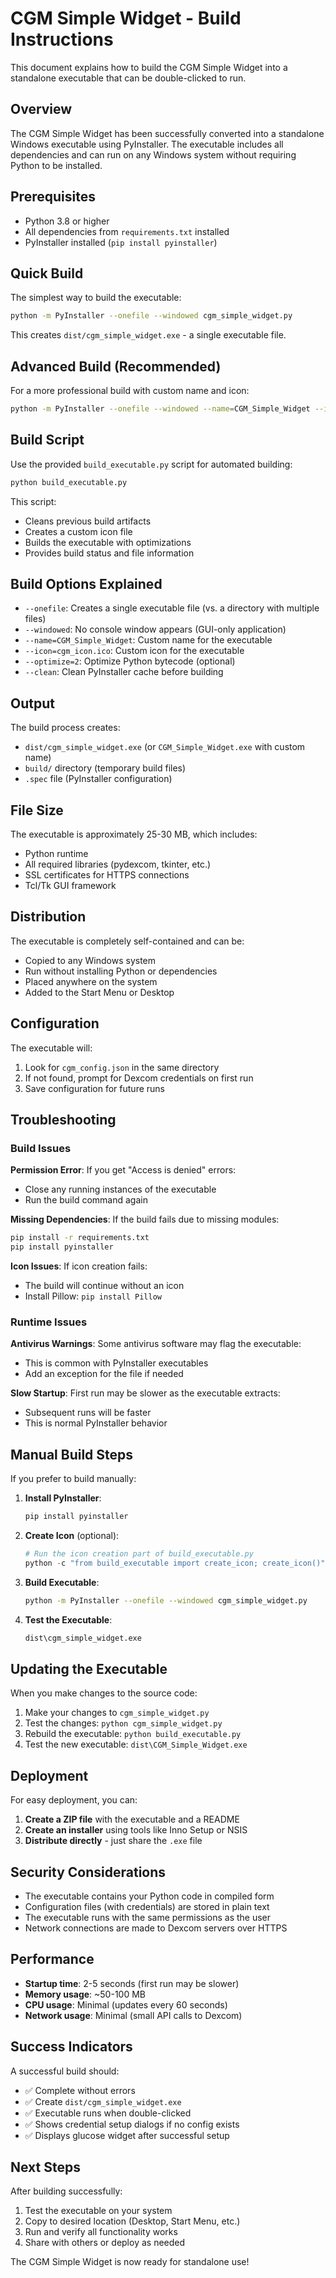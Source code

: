 # CGM Simple Widget - Build Instructions

This document explains how to build the CGM Simple Widget into a standalone executable that can be double-clicked to run.

## Overview

The CGM Simple Widget has been successfully converted into a standalone Windows executable using PyInstaller. The executable includes all dependencies and can run on any Windows system without requiring Python to be installed.

## Prerequisites

- Python 3.8 or higher
- All dependencies from `requirements.txt` installed
- PyInstaller installed (`pip install pyinstaller`)

## Quick Build

The simplest way to build the executable:

```bash
python -m PyInstaller --onefile --windowed cgm_simple_widget.py
```

This creates `dist/cgm_simple_widget.exe` - a single executable file.

## Advanced Build (Recommended)

For a more professional build with custom name and icon:

```bash
python -m PyInstaller --onefile --windowed --name=CGM_Simple_Widget --icon=cgm_icon.ico cgm_simple_widget.py
```

## Build Script

Use the provided `build_executable.py` script for automated building:

```bash
python build_executable.py
```

This script:
- Cleans previous build artifacts
- Creates a custom icon file
- Builds the executable with optimizations
- Provides build status and file information

## Build Options Explained

- `--onefile`: Creates a single executable file (vs. a directory with multiple files)
- `--windowed`: No console window appears (GUI-only application)
- `--name=CGM_Simple_Widget`: Custom name for the executable
- `--icon=cgm_icon.ico`: Custom icon for the executable
- `--optimize=2`: Optimize Python bytecode (optional)
- `--clean`: Clean PyInstaller cache before building

## Output

The build process creates:
- `dist/cgm_simple_widget.exe` (or `CGM_Simple_Widget.exe` with custom name)
- `build/` directory (temporary build files)
- `.spec` file (PyInstaller configuration)

## File Size

The executable is approximately 25-30 MB, which includes:
- Python runtime
- All required libraries (pydexcom, tkinter, etc.)
- SSL certificates for HTTPS connections
- Tcl/Tk GUI framework

## Distribution

The executable is completely self-contained and can be:
- Copied to any Windows system
- Run without installing Python or dependencies
- Placed anywhere on the system
- Added to the Start Menu or Desktop

## Configuration

The executable will:
1. Look for `cgm_config.json` in the same directory
2. If not found, prompt for Dexcom credentials on first run
3. Save configuration for future runs

## Troubleshooting

### Build Issues

**Permission Error**: If you get "Access is denied" errors:
- Close any running instances of the executable
- Run the build command again

**Missing Dependencies**: If the build fails due to missing modules:
```bash
pip install -r requirements.txt
pip install pyinstaller
```

**Icon Issues**: If icon creation fails:
- The build will continue without an icon
- Install Pillow: `pip install Pillow`

### Runtime Issues

**Antivirus Warnings**: Some antivirus software may flag the executable:
- This is common with PyInstaller executables
- Add an exception for the file if needed

**Slow Startup**: First run may be slower as the executable extracts:
- Subsequent runs will be faster
- This is normal PyInstaller behavior

## Manual Build Steps

If you prefer to build manually:

1. **Install PyInstaller**:
   ```bash
   pip install pyinstaller
   ```

2. **Create Icon** (optional):
   ```python
   # Run the icon creation part of build_executable.py
   python -c "from build_executable import create_icon; create_icon()"
   ```

3. **Build Executable**:
   ```bash
   python -m PyInstaller --onefile --windowed cgm_simple_widget.py
   ```

4. **Test the Executable**:
   ```bash
   dist\cgm_simple_widget.exe
   ```

## Updating the Executable

When you make changes to the source code:

1. Make your changes to `cgm_simple_widget.py`
2. Test the changes: `python cgm_simple_widget.py`
3. Rebuild the executable: `python build_executable.py`
4. Test the new executable: `dist\CGM_Simple_Widget.exe`

## Deployment

For easy deployment, you can:

1. **Create a ZIP file** with the executable and a README
2. **Create an installer** using tools like Inno Setup or NSIS
3. **Distribute directly** - just share the `.exe` file

## Security Considerations

- The executable contains your Python code in compiled form
- Configuration files (with credentials) are stored in plain text
- The executable runs with the same permissions as the user
- Network connections are made to Dexcom servers over HTTPS

## Performance

- **Startup time**: 2-5 seconds (first run may be slower)
- **Memory usage**: ~50-100 MB
- **CPU usage**: Minimal (updates every 60 seconds)
- **Network usage**: Minimal (small API calls to Dexcom)

## Success Indicators

A successful build should:
- ✅ Complete without errors
- ✅ Create `dist/cgm_simple_widget.exe`
- ✅ Executable runs when double-clicked
- ✅ Shows credential setup dialogs if no config exists
- ✅ Displays glucose widget after successful setup

## Next Steps

After building successfully:
1. Test the executable on your system
2. Copy to desired location (Desktop, Start Menu, etc.)
3. Run and verify all functionality works
4. Share with others or deploy as needed

The CGM Simple Widget is now ready for standalone use!
